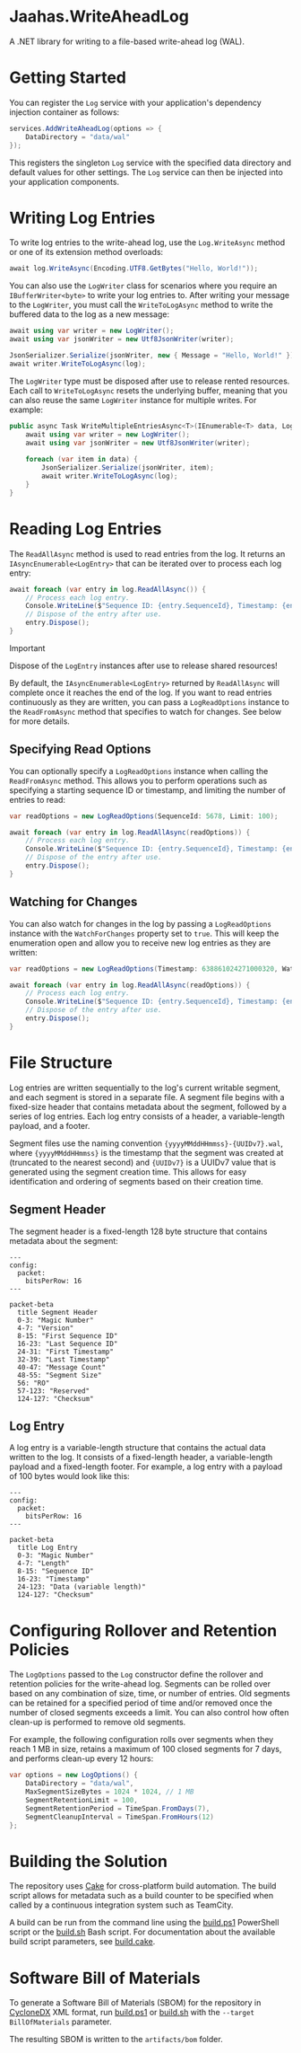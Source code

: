 # Jaahas.WriteAheadLog

A .NET library for writing to a file-based write-ahead log (WAL).


# Getting Started

You can register the `Log` service with your application's dependency injection container as follows:

```csharp
services.AddWriteAheadLog(options => {
    DataDirectory = "data/wal"
});
```

This registers the singleton `Log` service with the specified data directory and default values for other settings. The `Log` service can then be injected into your application components.


# Writing Log Entries

To write log entries to the write-ahead log, use the `Log.WriteAsync` method or one of its extension method overloads:

```csharp
await log.WriteAsync(Encoding.UTF8.GetBytes("Hello, World!"));
```

You can also use the `LogWriter` class for scenarios where you require an `IBufferWriter<byte>` to write your log entries to. After writing your message to the `LogWriter`, you must call the `WriteToLogAsync` method to write the buffered data to the log as a new message:

```csharp
await using var writer = new LogWriter();
await using var jsonWriter = new Utf8JsonWriter(writer);

JsonSerializer.Serialize(jsonWriter, new { Message = "Hello, World!" });
await writer.WriteToLogAsync(log);
```

The `LogWriter` type must be disposed after use to release rented resources. Each call to `WriteToLogAsync` resets the underlying buffer, meaning that you can also reuse the same `LogWriter` instance for multiple writes. For example:

```csharp
public async Task WriteMultipleEntriesAsync<T>(IEnumerable<T> data, Log log) {
    await using var writer = new LogWriter();
    await using var jsonWriter = new Utf8JsonWriter(writer);
    
    foreach (var item in data) {
        JsonSerializer.Serialize(jsonWriter, item);
        await writer.WriteToLogAsync(log);
    }
}
```

# Reading Log Entries

The `ReadAllAsync` method is used to read entries from the log. It returns an `IAsyncEnumerable<LogEntry>` that can be iterated over to process each log entry:

```csharp
await foreach (var entry in log.ReadAllAsync()) {
    // Process each log entry.
    Console.WriteLine($"Sequence ID: {entry.SequenceId}, Timestamp: {entry.Timestamp}, Data Length: {entry.Data.Length}");
    // Dispose of the entry after use.
    entry.Dispose();
}
```

> [!IMPORTANT]
> Dispose of the `LogEntry` instances after use to release shared resources!

By default, the `IAsyncEnumerable<LogEntry>` returned by `ReadAllAsync` will complete once it reaches the end of the log. If you want to read entries continuously as they are written, you can pass a `LogReadOptions` instance to the `ReadFromAsync` method that specifies to watch for changes. See below for more details.


## Specifying Read Options

You can optionally specify a `LogReadOptions` instance when calling the `ReadFromAsync` method. This allows you to perform operations such as specifying a starting sequence ID or timestamp, and limiting the number of entries to read:

```csharp
var readOptions = new LogReadOptions(SequenceId: 5678, Limit: 100);

await foreach (var entry in log.ReadAllAsync(readOptions)) {
    // Process each log entry.
    Console.WriteLine($"Sequence ID: {entry.SequenceId}, Timestamp: {entry.Timestamp}, Data Length: {entry.Data.Length}");
    // Dispose of the entry after use.
    entry.Dispose();
}
```


## Watching for Changes

You can also watch for changes in the log by passing a `LogReadOptions` instance with the `WatchForChanges` property set to `true`. This will keep the enumeration open and allow you to receive new log entries as they are written:

```csharp
var readOptions = new LogReadOptions(Timestamp: 638861024271000320, WatchForChanges: true);

await foreach (var entry in log.ReadAllAsync(readOptions)) {
    // Process each log entry.
    Console.WriteLine($"Sequence ID: {entry.SequenceId}, Timestamp: {entry.Timestamp}, Data Length: {entry.Data.Length}");
    // Dispose of the entry after use.
    entry.Dispose();
}
```

# File Structure

Log entries are written sequentially to the log's current writable segment, and each segment is stored in a separate file. A segment file begins with a fixed-size header that contains metadata about the segment, followed by a series of log entries. Each log entry consists of a header, a variable-length payload, and a footer.

Segment files use the naming convention `{yyyyMMddHHmmss}-{UUIDv7}.wal`, where `{yyyyMMddHHmmss}` is the timestamp that the segment was created at (truncated to the nearest second) and `{UUIDv7}` is a UUIDv7 value that is generated using the segment creation time. This allows for easy identification and ordering of segments based on their creation time.


## Segment Header

The segment header is a fixed-length 128 byte structure that contains metadata about the segment:

```mermaid
---
config:
  packet:
    bitsPerRow: 16
---

packet-beta
  title Segment Header
  0-3: "Magic Number"
  4-7: "Version"
  8-15: "First Sequence ID"
  16-23: "Last Sequence ID"
  24-31: "First Timestamp"
  32-39: "Last Timestamp"
  40-47: "Message Count"
  48-55: "Segment Size"
  56: "RO"
  57-123: "Reserved"
  124-127: "Checksum"
```

## Log Entry

A log entry is a variable-length structure that contains the actual data written to the log. It consists of a fixed-length header, a variable-length payload and a fixed-length footer. For example, a log entry with a payload of 100 bytes would look like this:

```mermaid
---
config:
  packet:
    bitsPerRow: 16
---

packet-beta
  title Log Entry
  0-3: "Magic Number"
  4-7: "Length"
  8-15: "Sequence ID"
  16-23: "Timestamp"
  24-123: "Data (variable length)"
  124-127: "Checksum"
```

# Configuring Rollover and Retention Policies

The `LogOptions` passed to the `Log` constructor define the rollover and retention policies for the write-ahead log. Segments can be rolled over based on any combination of size, time, or number of entries. Old segments can be retained for a specified period of time and/or removed once the number of closed segments exceeds a limit. You can also control how often clean-up is performed to remove old segments.

For example, the following configuration rolls over segments when they reach 1 MB in size, retains a maximum of 100 closed segments for 7 days, and performs clean-up every 12 hours:

```csharp
var options = new LogOptions() {
    DataDirectory = "data/wal",
    MaxSegmentSizeBytes = 1024 * 1024, // 1 MB
    SegmentRetentionLimit = 100,
    SegmentRetentionPeriod = TimeSpan.FromDays(7),
    SegmentCleanupInterval = TimeSpan.FromHours(12)
};
```


# Building the Solution

The repository uses [Cake](https://cakebuild.net/) for cross-platform build automation. The build script allows for metadata such as a build counter to be specified when called by a continuous integration system such as TeamCity.

A build can be run from the command line using the [build.ps1](./build.ps1) PowerShell script or the [build.sh](./build.sh) Bash script. For documentation about the available build script parameters, see [build.cake](./build.cake).


# Software Bill of Materials

To generate a Software Bill of Materials (SBOM) for the repository in [CycloneDX](https://cyclonedx.org/) XML format, run [build.ps1](./build.ps1) or [build.sh](./build.sh) with the `--target BillOfMaterials` parameter.

The resulting SBOM is written to the `artifacts/bom` folder.
